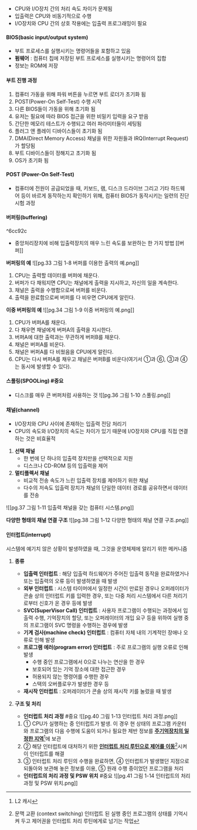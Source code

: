 - CPU와 I/O장치 간의 처리 속도 차이가 문제됨
- 입출력은 CPU와 비동기적으로 수행
- I/O장치와 CPU 간의 상호 작용에는 입출력 프로그래밍이 필요

#### BIOS(basic input/output system)
- 부트 프로세스를 실행시키는 명령어들을 포함하고 있음
- **펌웨어** : 컴퓨터 칩에 저장된 부트 프로세스를 실행시키는 명령어의 집합
- 정보는 ROM에 저장

#### 부트 진행 과정
1. 컴퓨터 가동을 위해 파워 버튼을 누르면 부트 로더가 초기화 됨
2. POST(Power-On Self-Test) 수행 시작
3. 다른 BIOS들이 가동을 위해 초기화 됨
4. 유저는 필요에 따라 BIOS 접근을 위한 비밀키 입력을 요구 받음
5. 간단한 메모리 테스트가 수행되고 여러 파라미터들이 세팅됨
6. 플러그 앤 플레이 디바이스들이 초기화 됨
7. DMA(Direct Memory Access) 채널을 위한 자원들과 IRQ(Interrupt Request)가 할당됨
8. 부트 디바이스들이 정해지고 초기화 됨
9. OS가 초기화 됨

#### POST (Power-On Self-Test)
- 컴퓨터에 전원이 공급되었을 때, 키보드, 램, 디스크 드라이브 그리고 기타 하드웨어 등이 바르게 동작하는지 확인하기 위해, 컴퓨터 BIOS가 동작시키는 일련의 진단 시험 과정

#### 버퍼링(buffering)

^6cc92c

- 중앙처리장치에 비해 입출력장치의 매우 느린 속도를 보완하는 한 가지 방법
	[[버퍼]]

**버퍼링의 예**
![[pg.33 그림 1-8 버퍼를 이용한 출력의 예.png]]
1. CPU는 출력할 데이터를 버퍼에 채운다.
2. 버퍼가 다 채워지면 CPU는 채널에게 출력을 지시하고, 자신의 일을 계속한다.
3. 채널은 출력을 수행함으로써 버퍼를 비운다.
4. 출력을 완료함으로써 버퍼를 다 비우면 CPU에게 알린다.

**이중 버퍼링의 예**
![[pg.34 그림 1-9 이중 버퍼링의 예.png]]
1. CPU가 버퍼A를 채운다.
2. 다 채우면 채널에게 버퍼A의 출력을 지시한다.
3. 버퍼A에 대한 출력과는 무관하게 버퍼B를 채운다.
4. 채널은 버퍼A를 비운다.
5. 채널은 버퍼A를 다 비웠음을 CPU에게 알린다.
6. CPU는 다시 버퍼A를 채우고 채널은 버퍼B를 비운다(여기서 ①과 ⑥, ③과 ④는 동시에 발생할 수 있다).

#### 스풀링(SPOOLing) #중요
- 디스크를 매우 큰 버퍼처럼 사용하는 것
![[pg.36 그림 1-10 스풀링.png]]

#### 채널(channel)
- I/O장치와 CPU 사이에 존재하는 입출력 전담 처리기
- CPU의 속도와 I/O장치의 속도는 차이가 있기 때문에 I/O장치와 CPU를 직접 연결하는 것은 비효율적

1. **선택 채널**
   - 한 번에 단 하나의 입출력 장치만을 선택적으로 지원
   - 디스크나 CD-ROM 등의 입출력을 제어
2. **멀티플렉서 채널**
   - 비교적 전송 속도가 느린 입출력 장치를 제어하기 위한 채널
   - 다수의 저속도 입출력 장치가 채널의 단일한 데이터 경로를 공유하면서 데이터를 전송

 ![[pg.37 그림 1-11 입출력 채널을 갖는 컴퓨터 시스템.png]]

**다양한 형태의 채널 연결 구조**
![[pg.38 그림 1-12 다양한 형태의 채널 연결 구조.png]]

#### 인터럽트(interrupt)
시스템에 예기치 않은 상황이 발생하였을 때, 그것을 운영체제에 알리기 위한 메커니즘

1. **종류**
   - **입출력 인터럽트** : 해당 입출력 하드웨어가 주어진 입출력 동작을 완료하였거나 또는 입출력의 오류 등이 발생하였을 때 발생
   - **외부 인터럽트** : 시스템 타이머에서 일정한 시간이 만료된 경우나 오퍼레이터가 콘솔 상의 인터럽트 키를 입력한 경우, 또는 다중 처리 시스템에서 다른 처리기로부터 신호가 온 경우 등에 발생
   - **SVC(SuperVisor Call) 인터럽트** : 사용자 프로그램이 수행되는 과정에서 입출력 수행, 기억장치의 할당, 또는 오퍼레이터의 개입 요구 등을 위하여 실행 중의 프로그램이 SVC 명령을 수행하는 경우에 발생
   - **기계 검사(machine check) 인터럽트** : 컴퓨터 자체 내의 기계적인 장애나 오류로 인해 발생
   - **프로그램 에러(program error) 인터럽트** : 주로 프로그램의 실행 오류로 인해 발생
     - 수행 중인 프로그램에서 0으로 나누는 연산을 한 경우
     - 보호되어 있는 기억 장소에 대한 접근한 경우
     - 허용되지 않는 명령어를 수행한 경우
     - 스택의 오버플로우가 발생한 경우 등
   - **재시작 인터럽트** : 오퍼레이터가 콘솔 상의 재시작 키를 눌렀을 때 발생

2. **구조 및 처리**
   - **인터럽트 처리 과정** #중요 
     ![[pg.40 그림 1-13 인터럽트 처리 과정.png]]
    1. ① CPU가 실행하는 중 인터럽트가 발생. 이 경우 현 상태의 프로그램 카운터와 프로그램의 다음 수행에 도움이 되거나 필요한 제반 정보를 **<u>주기억장치의 일정한 지역</u>**[^1]에 보관
    2. ② 해당 인터럽트에 대처하기 위한 **<u>인터럽트 처리 루틴으로 제어를 이동</u>**[^2]시켜 이 인터럽트를 해결
    3. ③ 인터럽트 처리 루틴의 수행을 완료하면, ④ 인터럽트가 발생했던 지점으로 되돌아와 보관해 놓은 정보를 이용, ⑤ 원래 수행 중이었던 프로그램을 처리

   - **인터럽트의 처리 과정 및 PSW 위치** #중요 
     ![[pg.41 그림 1-14 인터럽트의 처리 과정 및 PSW 위치.png]]

[^1]: L2 캐시
[^2]: 문맥 교환 (context switching)
   인터럽트 된 실행 중인 프로그램의 상태를 기억시켜 두고 제어권을 인터럽트 처리 루틴에게로 넘기는 작업